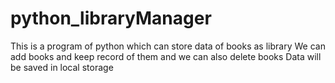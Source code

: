 # python_libraryManager
This is a program of python which can store data of books as library
We can add books and keep record of them and we can also delete books
Data will be saved in local storage
